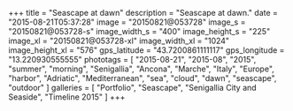+++
title = "Seascape at dawn"
description = "Seascape at dawn."
date = "2015-08-21T05:37:28"
image = "20150821@053728"
image_s = "20150821@053728-s"
image_width_s = "400"
image_height_s = "225"
image_xl = "20150821@053728-xl"
image_width_xl = "1024"
image_height_xl = "576"
gps_latitude = "43.7200861111117"
gps_longitude = "13.220930555555"
phototags = [ "2015-08-21", "2015-08", "2015", "summer", "morning", "Senigallia", "Ancona", "Marche", "Italy", "Europe", "harbor", "Adriatic", "Mediterranean", "sea", "cloud", "dawn", "seascape", "outdoor" ]
galleries = [ "Portfolio", "Seascape", "Senigallia City and Seaside", "Timeline 2015" ]
+++
